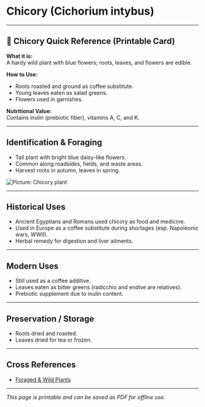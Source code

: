 # Chicory (Cichorium intybus)

---

## 📜 Chicory Quick Reference (Printable Card)

**What it is:**  
A hardy wild plant with blue flowers; roots, leaves, and flowers are edible.  

**How to Use:**  
- Roots roasted and ground as coffee substitute.  
- Young leaves eaten as salad greens.  
- Flowers used in garnishes.  

**Nutritional Value:**  
Contains inulin (prebiotic fiber), vitamins A, C, and K.  

---

## Identification & Foraging  

- Tall plant with bright blue daisy-like flowers.  
- Common along roadsides, fields, and waste areas.  
- Harvest roots in autumn, leaves in spring.  

![Picture: Chicory plant](placeholder-chicory.jpg)

---

## Historical Uses  

- Ancient Egyptians and Romans used chicory as food and medicine.  
- Used in Europe as a coffee substitute during shortages (esp. Napoleonic wars, WWII).  
- Herbal remedy for digestion and liver ailments.  

---

## Modern Uses  

- Still used as a coffee additive.  
- Leaves eaten as bitter greens (radicchio and endive are relatives).  
- Prebiotic supplement due to inulin content.  

---

## Preservation / Storage  

- Roots dried and roasted.  
- Leaves dried for tea or frozen.  

---

## Cross References  

- [Foraged & Wild Plants](plants-index.md)  

---

*This page is printable and can be saved as PDF for offline use.*
